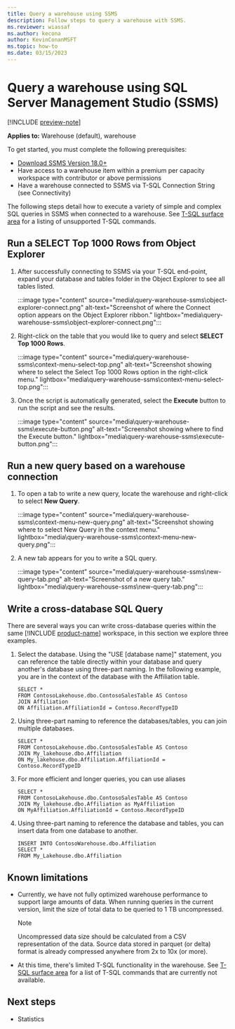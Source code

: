 ```yaml
---
title: Query a warehouse using SSMS
description: Follow steps to query a warehouse with SSMS.
ms.reviewer: wiassaf
ms.author: kecona
author: KevinConanMSFT
ms.topic: how-to
ms.date: 03/15/2023
---
```


# Query a warehouse using SQL Server Management Studio (SSMS)

[!INCLUDE [preview-note](../includes/preview-note.md)]

**Applies to:** Warehouse (default), warehouse

To get started, you must complete the following prerequisites:

- [Download SSMS Version 18.0+](/sql/ssms/download-sql-server-management-studio-ssms?view=sql-server-ver16)
- Have access to a warehouse item within a premium per capacity workspace with contributor or above permissions
- Have a warehouse connected to SSMS via T-SQL Connection String (see Connectivity)

The following steps detail how to execute a variety of simple and complex SQL queries in SSMS when connected to a warehouse. See [T-SQL surface area](data-warehousing#t-sql-surface-area) for a listing of unsupported T-SQL commands.

## Run a SELECT Top 1000 Rows from Object Explorer

1. After successfully connecting to SSMS via your T-SQL end-point, expand your database and tables folder in the Object Explorer to see all tables listed.

   :::image type="content" source="media\query-warehouse-ssms\object-explorer-connect.png" alt-text="Screenshot of where the Connect option appears on the Object Explorer ribbon." lightbox="media\query-warehouse-ssms\object-explorer-connect.png":::

1. Right-click on the table that you would like to query and select **SELECT Top 1000 Rows**.

   :::image type="content" source="media\query-warehouse-ssms\context-menu-select-top.png" alt-text="Screenshot showing where to select the Select Top 1000 Rows option in the right-click menu." lightbox="media\query-warehouse-ssms\context-menu-select-top.png":::

1. Once the script is automatically generated, select the **Execute** button to run the script and see the results.

   :::image type="content" source="media\query-warehouse-ssms\execute-button.png" alt-text="Screenshot showing where to find the Execute button." lightbox="media\query-warehouse-ssms\execute-button.png":::

## Run a new query based on a warehouse connection

1. To open a tab to write a new query, locate the warehouse and right-click to select **New Query**.

   :::image type="content" source="media\query-warehouse-ssms\context-menu-new-query.png" alt-text="Screenshot showing where to select New Query in the context menu." lightbox="media\query-warehouse-ssms\context-menu-new-query.png":::

1. A new tab appears for you to write a SQL query.

   :::image type="content" source="media\query-warehouse-ssms\new-query-tab.png" alt-text="Screenshot of a new query tab." lightbox="media\query-warehouse-ssms\new-query-tab.png":::

## Write a cross-database SQL Query

There are several ways you can write cross-database queries within the same [!INCLUDE [product-name](../includes/product-name.md)] workspace, in this section we explore three examples.

1. Select the database. Using the "USE [database name]" statement, you can reference the table directly within your database and query another's database using three-part naming. In the following example, you are in the context of the database with the Affiliation table.

   ```
   SELECT * 
   FROM ContosoLakehouse.dbo.ContosoSalesTable AS Contoso
   JOIN Affiliation
   ON Affiliation.AffiliationId = Contoso.RecordTypeID
   ```

1. Using three-part naming to reference the databases/tables, you can join multiple databases.

   ```
   SELECT * 
   FROM ContosoLakehouse.dbo.ContosoSalesTable AS Contoso
   JOIN My_lakehouse.dbo.Affiliation
   ON My_lakehouse.dbo.Affiliation.AffiliationId = Contoso.RecordTypeID
   ```

1. For more efficient and longer queries, you can use aliases

   ```
   SELECT * 
   FROM ContosoLakehouse.dbo.ContosoSalesTable AS Contoso
   JOIN My_lakehouse.dbo.Affiliation as MyAffiliation
   ON MyAffiliation.AffiliationId = Contoso.RecordTypeID
   ```

1. Using three-part naming to reference the database and tables, you can insert data from one database to another.

   ```
   INSERT INTO ContosoWarehouse.dbo.Affiliation
   SELECT * 
   FROM My_Lakehouse.dbo.Affiliation
   ```

## Known limitations

- Currently, we have not fully optimized warehouse performance to support large amounts of data. When running queries in the current version, limit the size of total data to be queried to 1 TB uncompressed.

   > [!NOTE]
   > Uncompressed data size should be calculated from a CSV representation of the data. Source data stored in parquet (or delta) format is already compressed anywhere from 2x to 10x (or more).

- At this time, there's limited T-SQL functionality in the warehouse. See [T-SQL surface area](data-warehousing.md#t-sql-surface-area) for a list of T-SQL commands that are currently not available.

## Next steps

- Statistics
